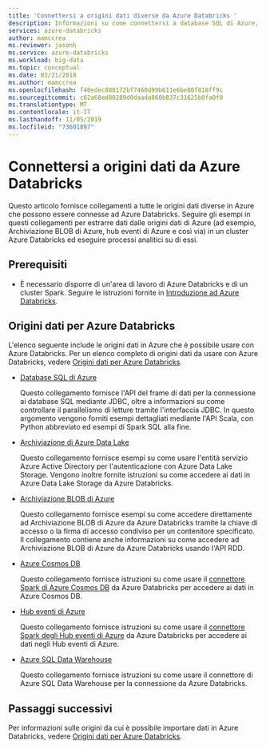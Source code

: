 ```yaml
---
title: 'Connettersi a origini dati diverse da Azure Databricks '
description: Informazioni su come connettersi a database SQL di Azure, Azure Data Lake Store, archiviazione BLOB, Cosmos DB, Hub eventi e Azure SQL Data Warehouse da Azure Databricks.
services: azure-databricks
author: mamccrea
ms.reviewer: jasonh
ms.service: azure-databricks
ms.workload: big-data
ms.topic: conceptual
ms.date: 03/21/2018
ms.author: mamccrea
ms.openlocfilehash: f40edec088172bf7460d99b611e6be80f818ff9c
ms.sourcegitcommit: c62a68ed80289d0daada860b837c31625b0fa0f0
ms.translationtype: MT
ms.contentlocale: it-IT
ms.lasthandoff: 11/05/2019
ms.locfileid: "73601897"
---
```

# <a name="connect-to-data-sources-from-azure-databricks"></a>Connettersi a origini dati da Azure Databricks

Questo articolo fornisce collegamenti a tutte le origini dati diverse in Azure che possono essere connesse ad Azure Databricks. Seguire gli esempi in questi collegamenti per estrarre dati dalle origini dati di Azure (ad esempio, Archiviazione BLOB di Azure, hub eventi di Azure e così via) in un cluster Azure Databricks ed eseguire processi analitici su di essi. 

## <a name="prerequisites"></a>Prerequisiti

* È necessario disporre di un'area di lavoro di Azure Databricks e di un cluster Spark. Seguire le istruzioni fornite in [Introduzione ad Azure Databricks](quickstart-create-databricks-workspace-portal.md).

## <a name="data-sources-for-azure-databricks"></a>Origini dati per Azure Databricks

L'elenco seguente include le origini dati in Azure che è possibile usare con Azure Databricks. Per un elenco completo di origini dati da usare con Azure Databricks, vedere [Origini dati per Azure Databricks](/azure/databricks/data/data-sources/index.html).

- [Database SQL di Azure](/azure/databricks/data/data-sources/sql-databases.html)

    Questo collegamento fornisce l'API del frame di dati per la connessione ai database SQL mediante JDBC, oltre a informazioni su come controllare il parallelismo di letture tramite l'interfaccia JDBC. In questo argomento vengono forniti esempi dettagliati mediante l'API Scala, con Python abbreviato ed esempi di Spark SQL alla fine.
- [Archiviazione di Azure Data Lake](/azure/databricks/data/data-sources/azure/azure-datalake-gen2.html)

    Questo collegamento fornisce esempi su come usare l'entità servizio Azure Active Directory per l'autenticazione con Azure Data Lake Storage. Vengono inoltre fornite istruzioni su come accedere ai dati in Azure Data Lake Storage da Azure Databricks.

- [Archiviazione BLOB di Azure](/azure/databricks/data/data-sources/azure/azure-storage.html)

    Questo collegamento fornisce esempi su come accedere direttamente ad Archiviazione BLOB di Azure da Azure Databricks tramite la chiave di accesso o la firma di accesso condiviso per un contenitore specificato. Il collegamento contiene anche informazioni su come accedere ad Archiviazione BLOB di Azure da Azure Databricks usando l'API RDD.

- [Azure Cosmos DB](/azure/databricks/data/data-sources/azure/cosmosdb-connector.html)

    Questo collegamento fornisce istruzioni su come usare il [connettore Spark di Azure Cosmos DB](https://github.com/Azure/azure-cosmosdb-spark) da Azure Databricks per accedere ai dati in Azure Cosmos DB.

- [Hub eventi di Azure](/azure/databricks/data/data-sources/azure/eventhubs-connector.html)

    Questo collegamento fornisce istruzioni su come usare il [connettore Spark degli Hub eventi di Azure](https://github.com/Azure/azure-event-hubs-spark) da Azure Databricks per accedere ai dati negli Hub eventi di Azure.

- [Azure SQL Data Warehouse](/azure/databricks/data/data-sources/azure/sql-data-warehouse.html)

    Questo collegamento fornisce istruzioni su come usare il connettore di Azure SQL Data Warehouse per la connessione da Azure Databricks.
    

## <a name="next-steps"></a>Passaggi successivi

Per informazioni sulle origini da cui è possibile importare dati in Azure Databricks, vedere [Origini dati per Azure Databricks](/azure/databricks/data/data-sources/index.html#).


